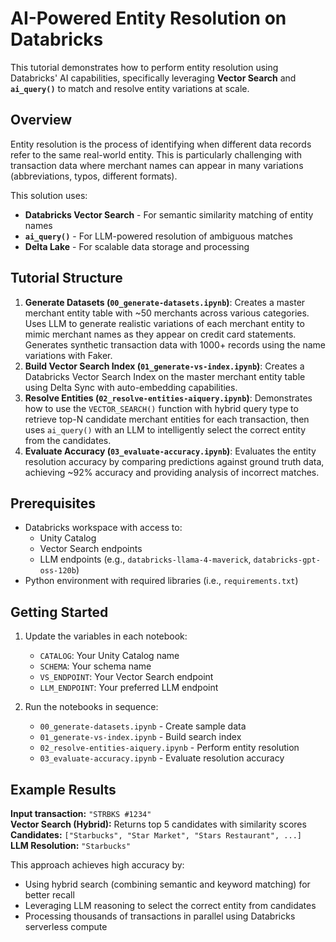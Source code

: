 # AI-Powered Entity Resolution on Databricks

This tutorial demonstrates how to perform entity resolution using Databricks' AI capabilities, specifically leveraging **Vector Search** and **`ai_query()`** to match and resolve entity variations at scale.

## Overview

Entity resolution is the process of identifying when different data records refer to the same real-world entity. This is particularly challenging with transaction data where merchant names can appear in many variations (abbreviations, typos, different formats).

This solution uses:

- **Databricks Vector Search** - For semantic similarity matching of entity names
- **`ai_query()`** - For LLM-powered resolution of ambiguous matches
- **Delta Lake** - For scalable data storage and processing

## Tutorial Structure

1. **Generate Datasets (`00_generate-datasets.ipynb`)**: Creates a master merchant entity table with ~50 merchants across various categories. Uses LLM to generate realistic variations of each merchant entity to mimic merchant names as they appear on credit card statements. Generates synthetic transaction data with 1000+ records using the name variations with Faker.
2. **Build Vector Search Index (`01_generate-vs-index.ipynb`)**: Creates a Databricks Vector Search Index on the master merchant entity table using Delta Sync with auto-embedding capabilities.
3. **Resolve Entities (`02_resolve-entities-aiquery.ipynb`)**: Demonstrates how to use the `VECTOR_SEARCH()` function with hybrid query type to retrieve top-N candidate merchant entities for each transaction, then uses `ai_query()` with an LLM to intelligently select the correct entity from the candidates.
4. **Evaluate Accuracy (`03_evaluate-accuracy.ipynb`)**: Evaluates the entity resolution accuracy by comparing predictions against ground truth data, achieving ~92% accuracy and providing analysis of incorrect matches.

## Prerequisites

- Databricks workspace with access to:
  - Unity Catalog
  - Vector Search endpoints
  - LLM endpoints (e.g., `databricks-llama-4-maverick`, `databricks-gpt-oss-120b`)
- Python environment with required libraries (i.e., `requirements.txt`)

## Getting Started

1. Update the variables in each notebook:
   - `CATALOG`: Your Unity Catalog name
   - `SCHEMA`: Your schema name
   - `VS_ENDPOINT`: Your Vector Search endpoint
   - `LLM_ENDPOINT`: Your preferred LLM endpoint

2. Run the notebooks in sequence:
   - `00_generate-datasets.ipynb` - Create sample data
   - `01_generate-vs-index.ipynb` - Build search index
   - `02_resolve-entities-aiquery.ipynb` - Perform entity resolution
   - `03_evaluate-accuracy.ipynb` - Evaluate resolution accuracy

## Example Results

**Input transaction:** `"STRBKS #1234"`  
**Vector Search (Hybrid):** Returns top 5 candidates with similarity scores  
**Candidates:** `["Starbucks", "Star Market", "Stars Restaurant", ...]`  
**LLM Resolution:** `"Starbucks"`

This approach achieves high accuracy by:

- Using hybrid search (combining semantic and keyword matching) for better recall
- Leveraging LLM reasoning to select the correct entity from candidates
- Processing thousands of transactions in parallel using Databricks serverless compute
